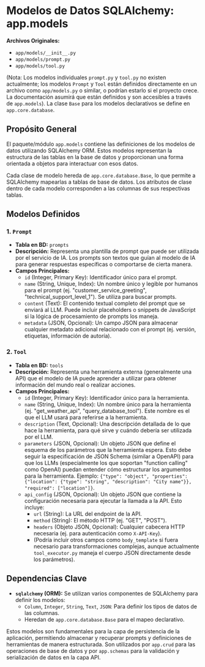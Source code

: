 # Modelos de Datos SQLAlchemy: app.models

**Archivos Originales:**
*   `app/models/__init__.py`
*   `app/models/prompt.py`
*   `app/models/tool.py`

(Nota: Los modelos individuales `prompt.py` y `tool.py` no existen actualmente; los modelos `Prompt` y `Tool` están definidos directamente en un archivo como `app/models.py` o similar, o podrían estarlo si el proyecto crece. La documentación asumirá que están definidos y son accesibles a través de `app.models`). La clase `Base` para los modelos declarativos se define en `app.core.database`.

## Propósito General

El paquete/módulo `app.models` contiene las definiciones de los modelos de datos utilizando SQLAlchemy ORM. Estos modelos representan la estructura de las tablas en la base de datos y proporcionan una forma orientada a objetos para interactuar con esos datos.

Cada clase de modelo hereda de `app.core.database.Base`, lo que permite a SQLAlchemy mapearlas a tablas de base de datos. Los atributos de clase dentro de cada modelo corresponden a las columnas de sus respectivas tablas.

## Modelos Definidos

### 1. `Prompt`

*   **Tabla en BD:** `prompts`
*   **Descripción:** Representa una plantilla de prompt que puede ser utilizada por el servicio de IA. Los prompts son textos que guían al modelo de IA para generar respuestas específicas o comportarse de cierta manera.
*   **Campos Principales:**
    *   `id` (Integer, Primary Key): Identificador único para el prompt.
    *   `name` (String, Unique, Index): Un nombre único y legible por humanos para el prompt (ej. "customer_service_greeting", "technical_support_level_1"). Se utiliza para buscar prompts.
    *   `content` (Text): El contenido textual completo del prompt que se enviará al LLM. Puede incluir placeholders o snippets de JavaScript si la lógica de procesamiento de prompts los maneja.
    *   `metadata` (JSON, Opcional): Un campo JSON para almacenar cualquier metadato adicional relacionado con el prompt (ej. versión, etiquetas, información de autoría).

### 2. `Tool`

*   **Tabla en BD:** `tools`
*   **Descripción:** Representa una herramienta externa (generalmente una API) que el modelo de IA puede aprender a utilizar para obtener información del mundo real o realizar acciones.
*   **Campos Principales:**
    *   `id` (Integer, Primary Key): Identificador único para la herramienta.
    *   `name` (String, Unique, Index): Un nombre único para la herramienta (ej. "get_weather_api", "query_database_tool"). Este nombre es el que el LLM usará para referirse a la herramienta.
    *   `description` (Text, Opcional): Una descripción detallada de lo que hace la herramienta, para qué sirve y cuándo debería ser utilizada por el LLM.
    *   `parameters` (JSON, Opcional): Un objeto JSON que define el esquema de los parámetros que la herramienta espera. Esto debe seguir la especificación de JSON Schema (similar a OpenAPI) para que los LLMs (especialmente los que soportan "function calling" como OpenAI) puedan entender cómo estructurar los argumentos para la herramienta. Ejemplo: `{"type": "object", "properties": {"location": {"type": "string", "description": "City name"}}, "required": ["location"]}`.
    *   `api_config` (JSON, Opcional): Un objeto JSON que contiene la configuración necesaria para ejecutar la llamada a la API. Esto incluye:
        *   `url` (String): La URL del endpoint de la API.
        *   `method` (String): El método HTTP (ej. "GET", "POST").
        *   `headers` (Objeto JSON, Opcional): Cualquier cabecera HTTP necesaria (ej. para autenticación como `X-API-Key`).
        *   (Podría incluir otros campos como `body_template` si fuera necesario para transformaciones complejas, aunque actualmente `tool_executor.py` maneja el cuerpo JSON directamente desde los parámetros).

## Dependencias Clave

*   **`sqlalchemy` (ORM):** Se utilizan varios componentes de SQLAlchemy para definir los modelos:
    *   `Column`, `Integer`, `String`, `Text`, `JSON`: Para definir los tipos de datos de las columnas.
    *   Heredan de `app.core.database.Base` para el mapeo declarativo.

Estos modelos son fundamentales para la capa de persistencia de la aplicación, permitiendo almacenar y recuperar prompts y definiciones de herramientas de manera estructurada. Son utilizados por `app.crud` para las operaciones de base de datos y por `app.schemas` para la validación y serialización de datos en la capa API.
